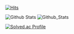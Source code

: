 [![Hits](https://hits.seeyoufarm.com/api/count/incr/badge.svg?url=https%3A%2F%2Fgithub.com%2FOwen-Choi&count_bg=%23919191&title_bg=%23555555&icon=unity.svg&icon_color=%23E7E7E7&title=hits&edge_flat=false)](https://hits.seeyoufarm.com)

   ![Github Stats](https://github-readme-stats.vercel.app/api?username=Owen-Choi&show_icons=true&theme=dark)
   ![Github_Stats](https://github-readme-stats.vercel.app/api/top-langs/?username=Owen-Choi&langs_count=3&theme=dark)
 

[![Solved.ac Profile](http://mazassumnida.wtf/api/v2/generate_badge?boj=demitymd)](https://solved.ac/demitymd/)
